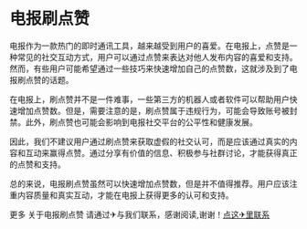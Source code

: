 # 电报刷点赞

电报作为一款热门的即时通讯工具，越来越受到用户的喜爱。在电报上，点赞是一种常见的社交互动方式，用户可以通过点赞来表达对他人发布内容的喜爱和支持。然而，有些用户可能希望通过一些技巧来快速增加自己的点赞数，这就涉及到了电报刷点赞的话题。

在电报上，刷点赞并不是一件难事，一些第三方的机器人或者软件可以帮助用户快速增加点赞数。但是，需要注意的是，刷点赞属于违规行为，可能会导致账号被封禁。此外，刷点赞也可能会影响到电报社交平台的公平性和健康发展。

因此，我们不建议用户通过刷点赞来获取虚假的社交认可，而是应该通过真实的内容和互动来赢得点赞。通过分享有价值的信息、积极参与社群讨论，才能获得真正的点赞和支持。

总的来说，电报刷点赞虽然可以快速增加点赞数，但是并不值得推荐。用户应该注重内容质量和真实互动，才能在电报上获得更多的认可和支持。

更多 关于电报刷点赞 请通过✈与我们联系，感谢阅读,谢谢！[点这✈里联系](https://www.k02.cc)